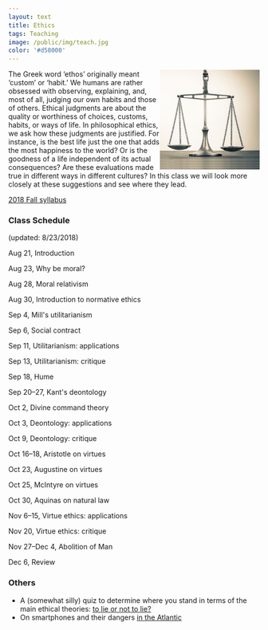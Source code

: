 ```yaml
---
layout: text
title: Ethics
tags: Teaching
image: /public/img/teach.jpg
color: '#d58000'
---
```


<img class="img-single" align="right" src="/public/img/ethics.jpg" width="200">

The Greek word ‘ethos’ originally meant ‘custom’ or ‘habit.’ We humans are rather obsessed with observing, explaining, and, most of all, judging our own habits and those of others. Ethical judgments are about the quality or worthiness of choices, customs, habits, or ways of life. In philosophical ethics, we ask how these judgments are justified. For instance, is the best life just the one that adds the most happiness to the world? Or is the goodness of a life independent of its actual consequences? Are these evaluations made true in different ways in different cultures? In this class we will look more closely at these suggestions and see where they lead.

<a href="http://zitavtoth.com/2_teaching/Ethics2018.pdf">2018 Fall syllabus</a>


### Class Schedule
(updated: 8/23/2018)

Aug 21, Introduction

Aug 23, Why be moral?

Aug 28, Moral relativism

Aug 30, Introduction to normative ethics

Sep 4, Mill's utilitarianism

Sep 6, Social contract

Sep 11, Utilitarianism: applications

Sep 13, Utilitarianism: critique

Sep 18, Hume

Sep 20–27, Kant's deontology

Oct 2, Divine command theory

Oct 3, Deontology: applications

Oct 9, Deontology: critique

Oct 16–18, Aristotle on virtues

Oct 23, Augustine on virtues

Oct 25, McIntyre on virtues

Oct 30, Aquinas on natural law

Nov 6–15, Virtue ethics: applications

Nov 20, Virtue ethics: critique

Nov 27–Dec 4, Abolition of Man

Dec 6, Review







### Others

- A (somewhat silly) quiz to determine where you stand in terms of the main ethical theories: <a href="http://www.open.edu/openlearn/history-the-arts/culture/philosophy/lie-or-not-lie" target="_blank">to lie or not to lie?</a>
- On smartphones and their dangers <a href="https://www.theatlantic.com/magazine/archive/2017/09/has-the-smartphone-destroyed-a-generation/534198/" target="_blank">in the Atlantic</a>
